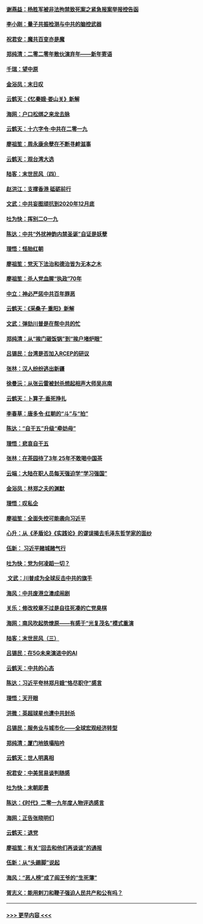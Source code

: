#### [谢燕益：杨胜军被非法拘禁致死案之紧急报案举报控告函](../pages/nsc993/n11756134.md?t=12311001) 
#### [李小刚：量子共振检测与中共的脑控武器](../pages/nsc993/n11754518.md?t=12311001) 
#### [祝君安：魔共百变亦是魔](../pages/nsc993/n11754469.md?t=12311001) 
#### [郑纯清：二零二零年散伙演弃年——新年寄语](../pages/nsc993/n11754195.md?t=12311001) 
#### [千瑞：望中原](../pages/nsc993/n11754159.md?t=12311001) 
#### [金浴凤：末日叹](../pages/nsc993/n11752359.md?t=12311001) 
#### [云鹤天：《忆秦娥‧娄山关》新解](../pages/nsc993/n11752348.md?t=12311001) 
#### [海网：户口松绑之来龙去脉](../pages/nsc993/n11752328.md?t=12311001) 
#### [云鹤天：十六字令‧中共在二零一九](../pages/nsc993/n11752305.md?t=12311001) 
#### [廖祖笙：周永康余孽在不断寻衅滋事](../pages/nsc993/n11751013.md?t=12311001) 
#### [云鹤天：观台湾大选](../pages/nsc993/n11751007.md?t=12311001) 
#### [陆客：末世民风（四）](../pages/nsc993/n11749203.md?t=12311001) 
#### [赵洪江：支撑香港 砥砺前行](../pages/nsc993/n11748482.md?t=12311001) 
#### [文武：中共妄图顽抗到2020年12月底](../pages/nsc993/n11748446.md?t=12311001) 
#### [吐为快：挥别二O一九](../pages/nsc993/n11748411.md?t=12311001) 
#### [陈达：中共“外扰神韵内禁圣诞”自证是妖孽](../pages/nsc993/n11748226.md?t=12311001) 
#### [理悟：怪胎红朝](../pages/nsc993/n11748206.md?t=12311001) 
#### [廖祖笙：党天下法治和德治皆为无本之木](../pages/nsc993/n11748135.md?t=12311001) 
#### [廖祖笙：杀人党血腥“执政”70年](../pages/nsc993/n11745144.md?t=12311001) 
#### [中立：神必严惩中共百年罪恶](../pages/nsc993/n11744970.md?t=12311001) 
#### [云鹤天：《采桑子‧重阳》新解](../pages/nsc993/n11744948.md?t=12311001) 
#### [文武：弹劾川普是在帮中共的忙](../pages/nsc993/n11744758.md?t=12311001) 
#### [郑纯清：从“挨门砸饭锅”到“挨户堵炉眼”](../pages/nsc993/n11744745.md?t=12311001) 
#### [吕锡民：台湾是否加入RCEP的研议](../pages/nsc993/n11744701.md?t=12311001) 
#### [张林：汉人纷纷逃出新疆](../pages/nsc993/n11743530.md?t=12311001) 
#### [徐曼沅：从张云雷被封杀想起相声大师吴兆南](../pages/nsc993/n11741816.md?t=12311001) 
#### [云鹤天：卜算子‧垂死挣扎](../pages/nsc993/n11739956.md?t=12311001) 
#### [李春草：唐多令‧红朝的“斗”与“拍”](../pages/nsc993/n11739830.md?t=12311001) 
#### [陈达：“自干五”升级“牵妨母”](../pages/nsc993/n11739724.md?t=12311001) 
#### [理悟：悲哀自干五](../pages/nsc993/n11739547.md?t=12311001) 
#### [张林：在茶园待了3年 25年不敢喝中国茶](../pages/nsc993/n11739240.md?t=12311001) 
#### [云端：大陆在职人员每天强迫学“学习强国”](../pages/nsc993/n11738735.md?t=12311001) 
#### [金浴凤：林郑之夫的渊默](../pages/nsc993/n11737735.md?t=12311001) 
#### [理悟：叹私企](../pages/nsc993/n11737715.md?t=12311001) 
#### [廖祖笙：全面失控可能袭向习近平](../pages/nsc993/n11737704.md?t=12311001) 
#### [心升：从《矛盾论》《实践论》的谬误揭去毛泽东哲学家的面纱](../pages/nsc993/n11736962.md?t=12311001) 
#### [伍新： 习近平赌城赌气行](../pages/nsc993/n11736929.md?t=12311001) 
#### [吐为快：党为何凌蹈一切？](../pages/nsc993/n11736915.md?t=12311001) 
#### [ 文武：川普成为全球反击中共的旗手](../pages/nsc993/n11736882.md?t=12311001) 
#### [海风：中共废港立澳成闹剧](../pages/nsc993/n11735857.md?t=12311001) 
#### [关乐：修改校章不过是自往死凑的亡党臭棋](../pages/nsc993/n11735097.md?t=12311001) 
#### [海网：南风吹起势燎原——有感于“光复茂名”模式重演](../pages/nsc993/n11732308.md?t=12311001) 
#### [陆客：末世民风（三）](../pages/nsc993/n11732211.md?t=12311001) 
#### [吕锡民：在5G未来演进中的AI](../pages/nsc993/n11730010.md?t=12311001) 
#### [云鹤天：中共的心态](../pages/nsc993/n11729906.md?t=12311001) 
#### [陈达：习近平夸林郑月娥“恪尽职守”感言](../pages/nsc993/n11729881.md?t=12311001) 
#### [理悟：天开眼](../pages/nsc993/n11729699.md?t=12311001) 
#### [洪微：英超球星也遭中共封杀](../pages/nsc993/n11727243.md?t=12311001) 
#### [吕锡民：服务业与城市化——全球宏观经济转型](../pages/nsc993/n11725845.md?t=12311001) 
#### [郑纯清：厦门地铁塌陷吟](../pages/nsc993/n11725813.md?t=12311001) 
#### [云鹤天：世人明真相](../pages/nsc993/n11725621.md?t=12311001) 
#### [祝君安：中美贸易谈判随感](../pages/nsc993/n11725609.md?t=12311001) 
#### [吐为快：末朝即景](../pages/nsc993/n11723365.md?t=12311001) 
#### [陈达：《时代》二零一九年度人物评选感言](../pages/nsc993/n11723337.md?t=12311001) 
#### [海网：正告张晓明们](../pages/nsc993/n11723228.md?t=12311001) 
#### [云鹤天：退党](../pages/nsc993/n11723056.md?t=12311001) 
#### [廖祖笙：有关“回去和他们再谈谈”的通报](../pages/nsc993/n11722442.md?t=12311001) 
#### [伍新：从“头踢脚”说起](../pages/nsc993/n11722429.md?t=12311001) 
#### [海风：“恶人榜”成了阎王爷的“生死簿”](../pages/nsc993/n11722272.md?t=12311001) 
#### [胥志义：能用剌刀和鞭子强迫人民共产和公有吗？](../pages/nsc993/n11720569.md?t=12311001) 

----
#### [ >>> 更早内容 <<< ](../indexes/nsc993-earlier.md)
